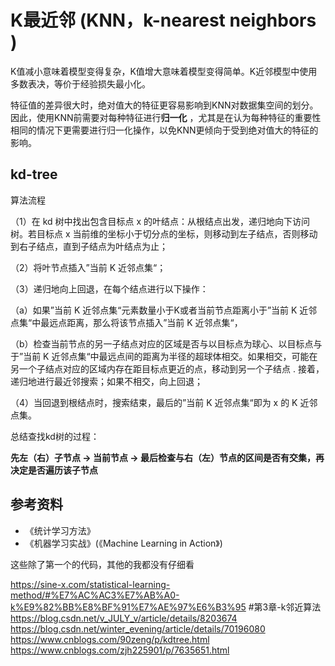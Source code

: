 # K最近邻 (KNN，k-nearest neighbors )

K值减小意味着模型变得复杂，K值增大意味着模型变得简单。K近邻模型中使用多数表决，等价于经验损失最小化。

特征值的差异很大时，绝对值大的特征更容易影响到KNN对数据集空间的划分。因此，使用KNN前需要对每种特征进行**归一化** ，尤其是在认为每种特征的重要性相同的情况下更需要进行归一化操作，以免KNN更倾向于受到绝对值大的特征的影响。



## kd-tree

算法流程

（1）在 kd 树中找出包含目标点 x 的叶结点：从根结点出发，递归地向下访问树。若目标点 x 当前维的坐标小于切分点的坐标，则移动到左子结点，否则移动到右子结点，直到子结点为叶结点为止；

（2）将叶节点插入”当前 K 近邻点集“；

（3）递归地向上回退，在每个结点进行以下操作：

 （a）如果”当前 K 近邻点集“元素数量小于K或者当前节点距离小于”当前 K 近邻点集“中最远点距离，那么将该节点插入”当前 K 近邻点集“，

 （b）检查当前节点的另一子结点对应的区域是否与以目标点为球心、以目标点与于”当前 K 近邻点集“中最远点间的距离为半径的超球体相交。如果相交，可能在另一个子结点对应的区域内存在距目标点更近的点，移动到另一个子结点 . 接着，递归地进行最近邻搜索；如果不相交，向上回退；

（4）当回退到根结点时，搜索结束，最后的”当前 K 近邻点集“即为 x 的 K 近邻点集。

总结查找kd树的过程：

**先左（右）子节点 → 当前节点 → 最后检查与右（左）节点的区间是否有交集，再决定是否遍历该子节点**



## 参考资料

- 《统计学习方法》
- 《机器学习实战》(《Machine Learning in Action》)

这些除了第一个的代码，其他的我都没有仔细看

https://sine-x.com/statistical-learning-method/#%E7%AC%AC3%E7%AB%A0-k%E9%82%BB%E8%BF%91%E7%AE%97%E6%B3%95  #第3章-k邻近算法
https://blog.csdn.net/v_JULY_v/article/details/8203674
https://blog.csdn.net/winter_evening/article/details/70196080
https://www.cnblogs.com/90zeng/p/kdtree.html
https://www.cnblogs.com/zjh225901/p/7635651.html